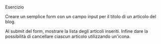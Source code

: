 Esercizio

Creare un semplice form con un campo input per il titolo di un articolo del blog.

Al submit del form, mostrare la lista degli articoli inseriti.
Infine dare la possibilità di cancellare ciascun articolo utilizzando un'icona.